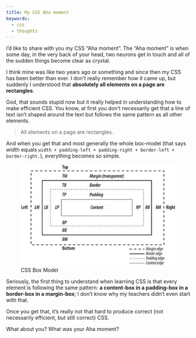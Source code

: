 ```yaml
---
title: My CSS Aha moment
keywords:
  - css
  - thoughts
---
```


I’d like to share with you my CSS “Aha moment”. The “Aha moment” is when some day, in the very back of your head, two neurons get in touch and all of the sudden things become clear as crystal.

I think mine was like two years ago or something and since then my CSS has been better than ever. I don’t really remember how it came up, but suddenly I understood that **absolutely all elements on a page are rectangles**.

God, that sounds stupid now but it really helped in understanding how to make efficient CSS. You know, at first you don’t necessarily get that a line of text isn’t shaped around the text but follows the same pattern as all other elements.

> All elements on a page are rectangles.

And when you get that and most generally the whole box-model (that says width equals `width + padding-left + padding-right + border-left + border-right.`), everything becomes so simple.

<figure class="figure">
<img src="/assets/images/css-aha-moment/box-model.jpg" alt="">
<figcaption>CSS Box Model</figcaption>
</figure>

Seriously, the first thing to understand when learning CSS is that every element is following the same pattern: **a content-box in a padding-box in a border-box in a margin-box**; I don’t know why my teachers didn’t even start with that.

Once you get that, it’s really not that hard to produce correct (not necessarily efficient, but still correct) CSS.

What about you? What was your Aha moment?
